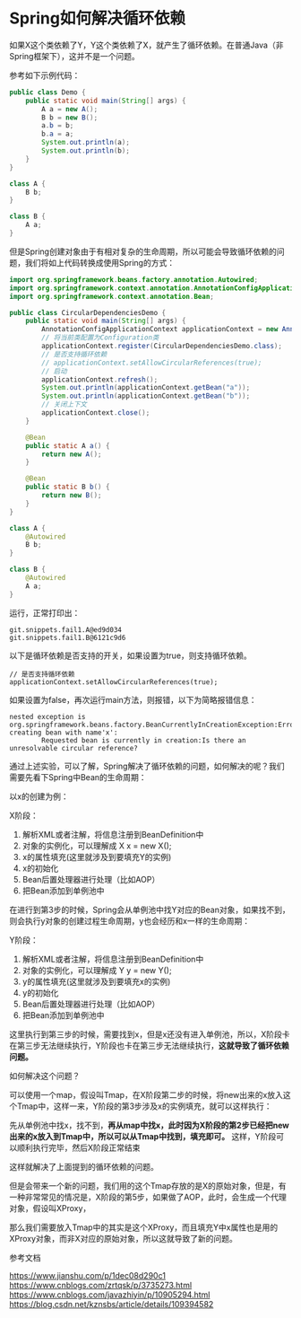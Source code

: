 # Spring如何解决循环依赖

如果X这个类依赖了Y，Y这个类依赖了X，就产生了循环依赖。在普通Java（非Spring框架下），这并不是一个问题。

参考如下示例代码：

```java
public class Demo {
    public static void main(String[] args) {
        A a = new A();
        B b = new B();
        a.b = b;
        b.a = a;
        System.out.println(a);
        System.out.println(b);
    }
}

class A {
    B b;
}

class B {
    A a;
}
```

但是Spring创建对象由于有相对复杂的生命周期，所以可能会导致循环依赖的问题，我们将如上代码转换成使用Spring的方式：

```java
import org.springframework.beans.factory.annotation.Autowired;
import org.springframework.context.annotation.AnnotationConfigApplicationContext;
import org.springframework.context.annotation.Bean;

public class CircularDependenciesDemo {
    public static void main(String[] args) {
        AnnotationConfigApplicationContext applicationContext = new AnnotationConfigApplicationContext();
        // 将当前类配置为Configuration类
        applicationContext.register(CircularDependenciesDemo.class);
        // 是否支持循环依赖
        // applicationContext.setAllowCircularReferences(true);
        // 启动
        applicationContext.refresh();
        System.out.println(applicationContext.getBean("a"));
        System.out.println(applicationContext.getBean("b"));
        // 关闭上下文
        applicationContext.close();
    }

    @Bean
    public static A a() {
        return new A();
    }

    @Bean
    public static B b() {
        return new B();
    }
}

class A {
    @Autowired
    B b;
}

class B {
    @Autowired
    A a;
}
```

运行，正常打印出：

```text
git.snippets.fail1.A@ed9d034
git.snippets.fail1.B@6121c9d6
```

以下是循环依赖是否支持的开关，如果设置为true，则支持循环依赖。

```text
// 是否支持循环依赖
applicationContext.setAllowCircularReferences(true);
```

如果设置为false，再次运行main方法，则报错，以下为简略报错信息：

```text
nested exception is org.springframework.beans.factory.BeanCurrentlyInCreationException:Error creating bean with name'x':
        Requested bean is currently in creation:Is there an unresolvable circular reference?
```

通过上述实验，可以了解，Spring解决了循环依赖的问题，如何解决的呢？我们需要先看下Spring中Bean的生命周期：

以x的创建为例：

X阶段：

1. 解析XML或者注解，将信息注册到BeanDefinition中
2. 对象的实例化，可以理解成 X x = new X();
3. x的属性填充(这里就涉及到要填充Y的实例)
4. x的初始化
5. Bean后置处理器进行处理（比如AOP）
6. 把Bean添加到单例池中

在进行到第3步的时候，Spring会从单例池中找Y对应的Bean对象，如果找不到，则会执行y对象的创建过程生命周期，y也会经历和x一样的生命周期：

Y阶段：

1. 解析XML或者注解，将信息注册到BeanDefinition中
2. 对象的实例化，可以理解成 Y y = new Y();
3. y的属性填充(这里就涉及到要填充x的实例)
4. y的初始化
5. Bean后置处理器进行处理（比如AOP）
6. 把Bean添加到单例池中

这里执行到第三步的时候，需要找到x，但是x还没有进入单例池，所以，X阶段卡在第三步无法继续执行，Y阶段也卡在第三步无法继续执行，**这就导致了循环依赖问题。**

如何解决这个问题？

可以使用一个map，假设叫Tmap，在X阶段第二步的时候，将new出来的x放入这个Tmap中，这样一来，Y阶段的第3步涉及x的实例填充，就可以这样执行：

先从单例池中找x，找不到，**再从map中找x，此时因为X阶段的第2步已经把new出来的x放入到Tmap中，所以可以从Tmap中找到，填充即可。** 这样，Y阶段可以顺利执行完毕，然后X阶段正常结束

这样就解决了上面提到的循环依赖的问题。

但是会带来一个新的问题，我们用的这个Tmap存放的是X的原始对象，但是，有一种非常常见的情况是，X阶段的第5步，如果做了AOP，此时，会生成一个代理对象，假设叫XProxy，

那么我们需要放入Tmap中的其实是这个XProxy，而且填充Y中x属性也是用的XProxy对象，而非X对应的原始对象，所以这就导致了新的问题。


参考文档

https://www.jianshu.com/p/1dec08d290c1
https://www.cnblogs.com/zrtqsk/p/3735273.html
https://www.cnblogs.com/javazhiyin/p/10905294.html
https://blog.csdn.net/kznsbs/article/details/109394582